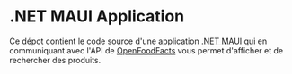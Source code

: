 # .NET MAUI Application

Ce dépot contient le code source d'une application [.NET MAUI](https://docs.microsoft.com/dotnet/maui) qui en communiquant avec l'API de [OpenFoodFacts](https://fr.openfoodfacts.org) vous permet d'afficher et de rechercher des produits.
